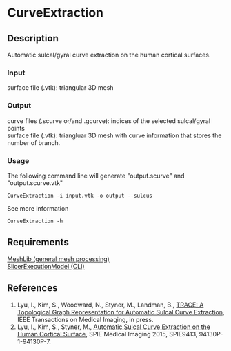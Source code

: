 # CurveExtraction

## Description
Automatic sulcal/gyral curve extraction on the human cortical surfaces.
### Input
surface file (.vtk): triangular 3D mesh
### Output
curve files (.scurve or/and .gcurve): indices of the selected sulcal/gyral points<br />
surface file (.vtk): triangluar 3D mesh with curve information that stores the number of branch.
### Usage
The following command line will generate "output.scurve" and "output.scurve.vtk"<br />
```
CurveExtraction -i input.vtk -o output --sulcus
```
See more information
```
CurveExtraction -h
```

## Requirements
<a href="https://github.com/ilwoolyu/MeshLib">MeshLib (general mesh processing)</a><br />
<a href="https://github.com/ilwoolyu/SlicerExecutionModel">SlicerExecutionModel (CLI)</a>

## References
<ol>
<li>Lyu, I., Kim, S., Woodward, N., Styner, M., Landman, B., <a href="http://dx.doi.org/10.1109/TMI.2017.2787589">TRACE: A Topological Graph Representation for Automatic Sulcal Curve Extraction</a>, IEEE Transactions on Medical Imaging, in press.</li>
<li>Lyu, I., Kim, S., Styner, M., <a href="http://dx.doi.org/10.1117/12.2078291">Automatic Sulcal Curve Extraction on the Human Cortical Surface</a>, SPIE Medical Imaging 2015, SPIE9413, 94130P-1-94130P-7.</li>
</ol>
